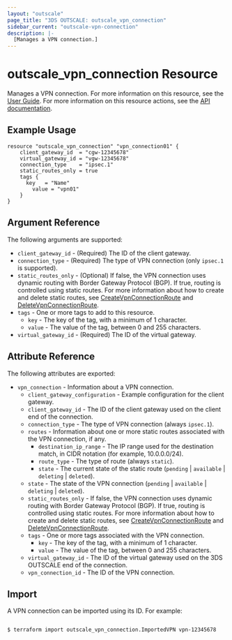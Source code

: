 ```yaml
---
layout: "outscale"
page_title: "3DS OUTSCALE: outscale_vpn_connection"
sidebar_current: "outscale-vpn-connection"
description: |-
  [Manages a VPN connection.]
---
```


# outscale_vpn_connection Resource

Manages a VPN connection.
For more information on this resource, see the [User Guide](https://wiki.outscale.net/display/EN/About+VPN+Connections).
For more information on this resource actions, see the [API documentation](https://docs.outscale.com/api#3ds-outscale-api-vpnconnection).

## Example Usage

```hcl
resource "outscale_vpn_connection" "vpn_connection01" {
	client_gateway_id  = "cgw-12345678"
	virtual_gateway_id = "vgw-12345678"
	connection_type    = "ipsec.1"
	static_routes_only = true
	tags {
	  key   = "Name"
		value = "vpn01"
	}
}
```

## Argument Reference

The following arguments are supported:

* `client_gateway_id` - (Required) The ID of the client gateway.
* `connection_type` - (Required) The type of VPN connection (only `ipsec.1` is supported).
* `static_routes_only` - (Optional) If false, the VPN connection uses dynamic routing with Border Gateway Protocol (BGP). If true, routing is controlled using static routes. For more information about how to create and delete static routes, see [CreateVpnConnectionRoute](https://docs.outscale.com/api#createvpnconnectionroute) and [DeleteVpnConnectionRoute](https://docs.outscale.com/api#deletevpnconnectionroute).
* `tags` - One or more tags to add to this resource.
  * `key` - The key of the tag, with a minimum of 1 character.
  * `value` - The value of the tag, between 0 and 255 characters.
* `virtual_gateway_id` - (Required) The ID of the virtual gateway.

## Attribute Reference

The following attributes are exported:

* `vpn_connection` - Information about a VPN connection.
  * `client_gateway_configuration` - Example configuration for the client gateway.
  * `client_gateway_id` - The ID of the client gateway used on the client end of the connection.
  * `connection_type` - The type of VPN connection (always `ipsec.1`).
  * `routes` - Information about one or more static routes associated with the VPN connection, if any.
      * `destination_ip_range` - The IP range used for the destination match, in CIDR notation (for example, 10.0.0.0/24).
      * `route_type` - The type of route (always `static`).
      * `state` - The current state of the static route (`pending` \| `available` \| `deleting` \| `deleted`).
  * `state` - The state of the VPN connection (`pending` \| `available` \| `deleting` \| `deleted`).
  * `static_routes_only` - If false, the VPN connection uses dynamic routing with Border Gateway Protocol (BGP). If true, routing is controlled using static routes. For more information about how to create and delete static routes, see [CreateVpnConnectionRoute](https://docs.outscale.com/api#createvpnconnectionroute) and [DeleteVpnConnectionRoute](https://docs.outscale.com/api#deletevpnconnectionroute).
  * `tags` - One or more tags associated with the VPN connection.
      * `key` - The key of the tag, with a minimum of 1 character.
      * `value` - The value of the tag, between 0 and 255 characters.
  * `virtual_gateway_id` - The ID of the virtual gateway used on the 3DS OUTSCALE end of the connection.
  * `vpn_connection_id` - The ID of the VPN connection.

## Import

A VPN connection can be imported using its ID. For example:

```

$ terraform import outscale_vpn_connection.ImportedVPN vpn-12345678

```